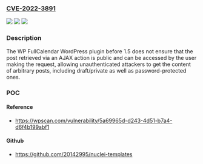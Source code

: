 ### [CVE-2022-3891](https://cve.mitre.org/cgi-bin/cvename.cgi?name=CVE-2022-3891)
![](https://img.shields.io/static/v1?label=Product&message=WP%20FullCalendar&color=blue)
![](https://img.shields.io/static/v1?label=Version&message=0%3C%201.5%20&color=brighgreen)
![](https://img.shields.io/static/v1?label=Vulnerability&message=CWE-639%20Authorization%20Bypass%20Through%20User-Controlled%20Key&color=brighgreen)

### Description

The WP FullCalendar WordPress plugin before 1.5 does not ensure that the post retrieved via an AJAX action is public and can be accessed by the user making the request, allowing unauthenticated attackers to get the content of arbitrary posts, including draft/private as well as password-protected ones.

### POC

#### Reference
- https://wpscan.com/vulnerability/5a69965d-d243-4d51-b7a4-d6f4b199abf1

#### Github
- https://github.com/20142995/nuclei-templates


